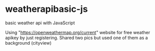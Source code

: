 # weatherapibasic-js
basic weather api with JavaScript

Using "https://openweathermap.org/current" website for free weather apikey by just registering.
Shared two pics but used one of them as a background (cityview)
